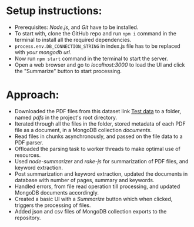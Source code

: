 # Setup instructions:

- Prerequisites: *Node.js*, and *Git* have to be installed.
- To start with, clone the GitHub repo and run `npm i` command in the terminal to install all the required dependencies.
- `process.env.DB_CONNECTION_STRING` in index.js file has to be replaced with *your mongodb url*.
- Now run `npm start` command in the terminal to start the server.
- Open a web browser and go to *localhost:3000* to load the UI and click the "Summarize" button to start processing. 

# Approach:

- Downloaded the PDF files from this dataset link [Test data](https://github.com/Devian158/AI-Internship-Task.git) to a folder, named *pdfs* in the project's root directory.
- Iterated through all the files in the folder, stored metadata of each PDF file as a document, in a MongoDB collection *documents*.
- Read files in chunks asynchronously, and passed on the file data to a PDF parser.
- Offloaded the parsing task to worker threads to make optimal use of resources.
- Used *node-summarizer* and *rake-js* for summarization of PDF files, and keyword extraction.
- Post summarization and keyword extraction, updated the documents in database with number of pages, summary and keywords.
- Handled errors, from file read operation till processing, and updated MongoDB documents accordingly.
- Created a basic UI with a *Summarize* button which when clicked, triggers the processing of files.
- Added json and csv files of MongoDB collection exports to the repository.

